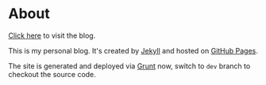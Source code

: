 About
===

[Click here](https://vjudge1.github.io) to visit the blog.

This is my personal blog. It's created by [Jekyll](http://jekyllrb.com) and hosted on [GitHub Pages](https://pages.github.com).

The site is generated and deployed via [Grunt](http://gruntjs.com/) now, switch to `dev` branch to checkout the source code.
